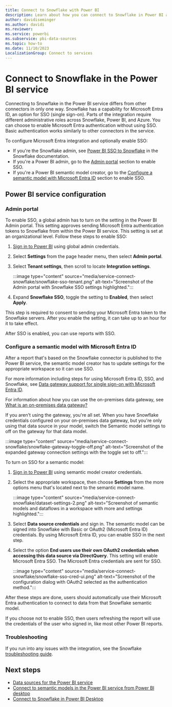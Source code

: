 ```yaml
---
title: Connect to Snowflake with Power BI
description: Learn about how you can connect to Snowflake in Power BI and configure with Microsoft Entra ID for SSO authentication or a gateway.
author: davidiseminger
ms.author: davidi
ms.reviewer: 
ms.service: powerbi
ms.subservice: pbi-data-sources
ms.topic: how-to
ms.date: 11/10/2023
LocalizationGroup: Connect to services
---
```

# Connect to Snowflake in the Power BI service

Connecting to Snowflake in the Power BI service differs from other connectors in only one way. Snowflake has a capability for Microsoft Entra ID, an option for SSO (single sign-on). Parts of the integration require different administrative roles across Snowflake, Power BI, and Azure. You can choose to enable Microsoft Entra authentication without using SSO. Basic authentication works similarly to other connectors in the service.

To configure Microsoft Entra integration and optionally enable SSO:

* If you're the Snowflake admin, see [Power BI SSO to Snowflake](https://docs.snowflake.com/en/user-guide/oauth-powerbi.html) in the Snowflake documentation.
* If you're a Power BI admin, go to the [Admin portal](service-connect-snowflake.md#admin-portal) section to enable SSO.
* If you're a Power BI semantic model creator, go to the [Configure a semantic model with Microsoft Entra ID](service-connect-snowflake.md#configure-a-semantic-model-with-azure-ad) section to enable SSO.

## Power BI service configuration

### Admin portal

To enable SSO, a global admin has to turn on the setting in the Power BI Admin portal. This setting approves sending Microsoft Entra authentication tokens to Snowflake from within the Power BI service. This setting is set at an organizational level. Follow these steps to enable SSO:

1. [Sign in to Power BI](https://app.powerbi.com) using global admin credentials.
1. Select **Settings** from the page header menu, then select **Admin portal**.
1. Select **Tenant settings**, then scroll to locate **Integration settings**.

   :::image type="content" source="media/service-connect-snowflake/snowflake-sso-tenant.png" alt-text="Screenshot of the Admin portal with Snowflake SSO settings highlighted.":::

1. Expand **Snowflake SSO**, toggle the setting to **Enabled**, then select **Apply**.

This step is required to consent to sending your Microsoft Entra token to the  Snowflake  servers. After you enable the setting, it can take up to an hour for it to take effect.

After SSO is enabled, you can use reports with SSO.

<a name='configure-a-semantic-model-with-azure-ad'></a>

### Configure a semantic model with Microsoft Entra ID

After a report that's based on the Snowflake connector is published to the Power BI service, the semantic model creator has to update settings for the appropriate workspace so it can use SSO.

For more information including steps for using Microsoft Entra ID, SSO, and Snowflake, see [Data gateway support for single sign-on with Microsoft Entra ID](https://powerbi.microsoft.com/blog/announcing-data-gateway-support-for-single-sign-on-sso-with-azure-active-directory/).

For information about how you can use the on-premises data gateway, see [What is an on-premises data gateway?](service-gateway-onprem.md)

If you aren't using the gateway, you're all set. When you have Snowflake credentials configured on your on-premises data gateway, but you're only using that data source in your model, switch the Semantic model settings to off on the gateway for that data model.

:::image type="content" source="media/service-connect-snowflake/snowflake-gateway-toggle-off.png" alt-text="Screenshot of the expanded gateway connection settings with the toggle set to off.":::

To turn on SSO for a semantic model:

1. [Sign in to Power BI](https://app.powerbi.com) using semantic model creator credentials.
1. Select the appropriate workspace, then choose **Settings** from the more options menu that's located next to the semantic model name.

   :::image type="content" source="media/service-connect-snowflake/dataset-settings-2.png" alt-text="Screenshot of semantic models and dataflows in a workspace with more and settings highlighted.":::

1. Select **Data source credentials** and sign in. The semantic model can be signed into Snowflake with Basic or OAuth2 (Microsoft Entra ID) credentials. By using Microsoft Entra ID, you can enable SSO in the next step.
1. Select the option **End users use their own OAuth2 credentials when accessing this data source via DirectQuery**. This setting will enable Microsoft Entra SSO. The Microsoft Entra credentials are sent for SSO.

   :::image type="content" source="media/service-connect-snowflake/snowflake-sso-cred-ui.png" alt-text="Screenshot of the configuration dialog with OAuth2 selected as the authentication method.":::

After these steps are done, users should automatically use their Microsoft Entra authentication to connect to data from that Snowflake semantic model.

If you choose not to enable SSO, then users refreshing the report will use the credentials of the user who signed in, like most other Power BI reports.

### Troubleshooting

If you run into any issues with the integration, see the Snowflake [troubleshooting guide](https://docs.snowflake.com/en/user-guide/oauth-powerbi.html#troubleshooting).

## Next steps

* [Data sources for the Power BI service](service-get-data.md)
* [Connect to semantic models in the Power BI service from Power BI desktop](desktop-report-lifecycle-datasets.md)
* [Connect to Snowflake in Power BI Desktop](/power-query/connectors/snowflake)
